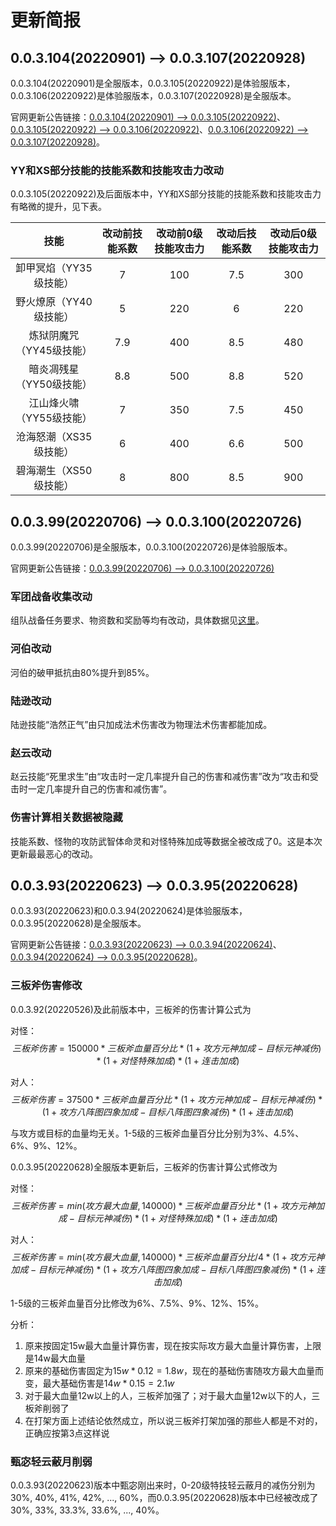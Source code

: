 # 更新简报

## 0.0.3.104(20220901) --> 0.0.3.107(20220928)

0.0.3.104(20220901)是全服版本，0.0.3.105(20220922)是体验服版本，0.0.3.106(20220922)是体验服版本，0.0.3.107(20220928)是全服版本。

官网更新公告链接：[0.0.3.104(20220901) --> 0.0.3.105(20220922)](https://sg.qq.com/webplat/info/news_version3/159/24483/24484/24485/m17776/202209/922365.shtml)、[0.0.3.105(20220922) --> 0.0.3.106(20220922)](https://sg.qq.com/webplat/info/news_version3/159/24483/24484/24485/m17776/202209/922563.shtml)、[0.0.3.106(20220922) --> 0.0.3.107(20220928)](https://sg.qq.com/webplat/info/news_version3/159/24483/24484/24485/m17776/202209/922418.shtml)。

### YY和XS部分技能的技能系数和技能攻击力改动

0.0.3.105(20220922)及后面版本中，YY和XS部分技能的技能系数和技能攻击力有略微的提升，见下表。

| 技能 | 改动前技能系数 | 改动前0级技能攻击力 | 改动后技能系数 | 改动后0级技能攻击力 |
| :----: | :----: | :----: | :----: | :----: |
| 卸甲冥焰（YY35级技能） | 7 | 100 | 7.5 | 300 |
| 野火燎原（YY40级技能） | 5 | 220 | 6 | 220 |
| 炼狱阴魔咒（YY45级技能） | 7.9 | 400 | 8.5 | 480 |
| 暗炎凋残星（YY50级技能） | 8.8 | 500 | 8.8 | 520 |
| 江山烽火啸（YY55级技能） | 7 | 350 | 7.5 | 450 |
| 沧海怒潮（XS35级技能） | 6 | 400 | 6.6 | 500 |
| 碧海潮生（XS50级技能） | 8 | 800 | 8.5 | 900 |

## 0.0.3.99(20220706) --> 0.0.3.100(20220726)

0.0.3.99(20220706)是全服版本，0.0.3.100(20220726)是体验服版本。

官网更新公告链接：[0.0.3.99(20220706) --> 0.0.3.100(20220726)](https://sg.qq.com/webplat/info/news_version3/159/24483/24484/24485/m17776/202207/919145.shtml)

### 军团战备收集改动

组队战备任务要求、物资数和奖励等均有改动，具体数据见[这里](https://view.officeapps.live.com/op/view.aspx?src=https://cloud.tsinghua.edu.cn/f/2ca00b5f9bf844608042/?dl=1)。

### 河伯改动

河伯的破甲抵抗由80%提升到85%。

### 陆逊改动

陆逊技能“浩然正气”由只加成法术伤害改为物理法术伤害都能加成。

### 赵云改动

赵云技能“死里求生”由“攻击时一定几率提升自己的伤害和减伤害”改为“攻击和受击时一定几率提升自己的伤害和减伤害”。

### 伤害计算相关数据被隐藏

技能系数、怪物的攻防武智体命灵和对怪特殊加成等数据全被改成了0。这是本次更新最最恶心的改动。

## 0.0.3.93(20220623) --> 0.0.3.95(20220628)

0.0.3.93(20220623)和0.0.3.94(20220624)是体验服版本，0.0.3.95(20220628)是全服版本。

官网更新公告链接：[0.0.3.93(20220623) --> 0.0.3.94(20220624)](https://sg.qq.com/webplat/info/news_version3/159/24483/24484/24485/m17776/202206/917586.shtml)、[0.0.3.94(20220624) --> 0.0.3.95(20220628)](https://sg.qq.com/webplat/info/news_version3/159/24483/24484/24485/m17776/202206/917589.shtml)。

### 三板斧伤害修改

0.0.3.92(20220526)及此前版本中，三板斧的伤害计算公式为

对怪：
$$三板斧伤害=150000*三板斧血量百分比*(1+攻方元神加成-目标元神减伤)*(1+对怪特殊加成)*(1+连击加成)$$

对人：
$$三板斧伤害=37500*三板斧血量百分比*(1+攻方元神加成-目标元神减伤)*(1+攻方八阵图四象加成-目标八阵图四象减伤)*(1+连击加成)$$

与攻方或目标的血量均无关。1-5级的三板斧血量百分比分别为3%、4.5%、6%、9%、12%。

0.0.3.95(20220628)全服版本更新后，三板斧的伤害计算公式修改为

对怪：
$$三板斧伤害=min(攻方最大血量, 140000)*三板斧血量百分比*(1+攻方元神加成-目标元神减伤)*(1+对怪特殊加成)*(1+连击加成)$$

对人：
$$三板斧伤害=min(攻方最大血量, 140000)*三板斧血量百分比/4*(1+攻方元神加成-目标元神减伤)*(1+攻方八阵图四象加成-目标八阵图四象减伤)*(1+连击加成)$$

1-5级的三板斧血量百分比修改为6%、7.5%、9%、12%、15%。

分析：

1. 原来按固定15w最大血量计算伤害，现在按实际攻方最大血量计算伤害，上限是14w最大血量
2. 原来的基础伤害固定为$15w*0.12=1.8w$，现在的基础伤害随攻方最大血量而变，最大基础伤害是$14w*0.15=2.1w$
3. 对于最大血量12w以上的人，三板斧加强了；对于最大血量12w以下的人，三板斧削弱了
4. 在打架方面上述结论依然成立，所以说三板斧打架加强的那些人都是不对的，正确应按第3点这样说

### 甄宓轻云蔽月削弱

0.0.3.93(20220623)版本中甄宓刚出来时，0-20级特技轻云蔽月的减伤分别为30%, 40%, 41%, 42%, ..., 60%，而0.0.3.95(20220628)版本中已经被改成了30%, 33%, 33.3%, 33.6%, ..., 40%。
